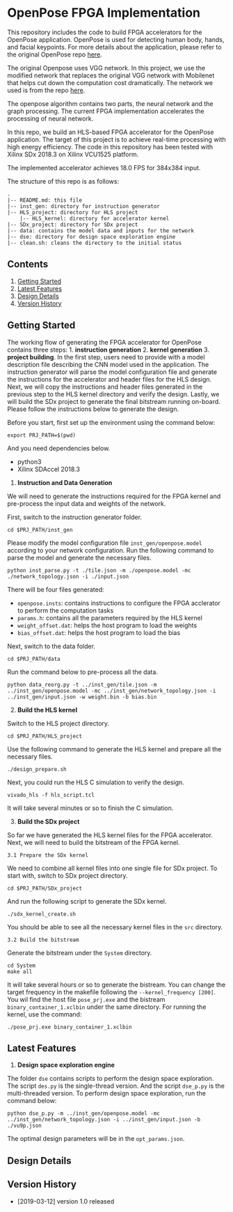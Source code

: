 OpenPose FPGA Implementation
==============

This repository includes the code to build FPGA accelerators for the OpenPose application. OpenPose is used for detecting human body, hands, and facial keypoints. For more details about the application, please refer to the original OpenPose repo [here](https://github.com/CMU-Perceptual-Computing-Lab/openpose).

The original Openpose uses VGG network. In this project, we use the modified network that replaces the original VGG network with Mobilenet that helps cut down the computation cost dramatically. 
The network we used is from the repo [here](https://github.com/ildoonet/tf-pose-estimation).

The openpose algorithm contains two parts, the neural network and the graph processing. The current FPGA implementation accelerates the processing of neural network.

In this repo, we build an HLS-based FPGA accelerator for the OpenPose application. The target of this project is to achieve real-time processing with high energy efficiency. The code in this repository has been tested with Xilinx SDx 2018.3 on Xilinx VCU1525 platform.

The implemented accelerator achieves 18.0 FPS for 384x384 input. 

The structure of this repo is as follows:
```
.
|-- README.md: this file
|-- inst_gen: directory for instruction generator
|-- HLS_project: directory for HLS project
    |-- HLS_kernel: directory for accelerator kernel
|-- SDx_project: directory for SDx project
|-- data: contains the model data and inputs for the network
|-- dse: directory for design space exploration engine
|-- clean.sh: cleans the directory to the initial status
```

## Contents
1. [Getting Started](#getting-started)
2. [Latest Features](#latest-features)
3. [Design Details](#design-details)
4. [Version History](#version-history)

## Getting Started

The working flow of generating the FPGA accelerator for OpenPose contains three steps: 1. **instruction generation** 2. **kernel generation** 3. **project building**. In the first step, users need to provide with a model description file describing the CNN model used in the application. The instruction generator will parse the model configuration file and generate the instructions for the accelerator and header files for the HLS design. Next, we will copy the instructions and header files generated in the previous step to the HLS kernel directory and verify the design. Lastly, we will build the SDx project to generate the final bitstream running on-board. Please follow the instructions below to generate the design.

Before you start, first set up the environment using the command below:
```
export PRJ_PATH=$(pwd)
```
And you need dependencies below.
- python3
- Xilinx SDAccel 2018.3

1. **Instruction and Data Generation**

We will need to generate the instructions required for the FPGA kernel and pre-process the input data and weights of the network.

First, switch to the instruction generator folder.
```
cd $PRJ_PATH/inst_gen
```
Please modify the model configuration file `inst_gen/openpose.model` according to your network configuration. Run the following command to parse the model and generate the necessary files.
```
python inst_parse.py -t ./tile.json -m ./openpose.model -mc ./network_topology.json -i ./input.json
```
There will be four files generated: 
- `openpose.insts`: contains instructions to configure the FPGA acclerator to perform the computation tasks
- `params.h`: contains all the parameters required by the HLS kernel
- `weight_offset.dat`: helps the host program to load the weights
- `bias_offset.dat`: helps the host program to load the bias

Next, switch to the data folder.
```
cd $PRJ_PATH/data
```
Run the command below to pre-process all the data.
```
python data_reorg.py -t ../inst_gen/tile.json -m ../inst_gen/openpose.model -mc ../inst_gen/network_topology.json -i ../inst_gen/input.json -w weight.bin -b bias.bin
```

2. **Build the HLS kernel**

Switch to the HLS project directory.
```
cd $PRJ_PATH/HLS_project
```
Use the following command to generate the HLS kernel and prepare all the necessary files.
```
./design_prepare.sh
```
Next, you could run the HLS C simulation to verify the design.
```
vivado_hls -f hls_script.tcl
```
It will take several minutes or so to finish the C simulation. 

3. **Build the SDx project**

So far we have generated the HLS kernel files for the FPGA accelerator. Next, we will need to build the bitstream of the FPGA kernel.

    3.1 Prepare the SDx kernel

We need to combine all kernel files into one single file for SDx project. 
To start with, switch to SDx project directory.
```
cd $PRJ_PATH/SDx_project
```

And run the following script to generate the SDx kernel.
```
./sdx_kernel_create.sh
```

You should be able to see all the necessary kernel files in the `src` directory.

    3.2 Build the bitstream
    
Generate the bitstream under the `System` directory.
```
cd System
make all
```
It will take several hours or so to generate the bistream. You can change the target frequency in the makefile following the `--kernel_frequency [200]`.
You wil find the host file `pose_prj.exe` and the bistream `binary_container_1.xclbin` under the same directory.
For running the kernel, use the command:
```
./pose_prj.exe binary_container_1.xclbin
```

## Latest Features
1. **Design space exploration engine**

The folder `dse` contains scripts to perform the design space exploration. The script `des.py` is the single-thread version. And the script `dse_p.py` is the multi-threaded version. To perform design space exploration, run the command below:
```
python dse_p.py -m ../inst_gen/openpose.model -mc ../inst_gen/network_topology.json -i ../inst_gen/input.json -b ./vu9p.json
```

The optimal design parameters will be in the `opt_params.json`. 

## Design Details

## Version History

+ [2019-03-12] version 1.0 released
